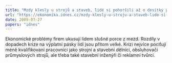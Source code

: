 ```yaml
---
title: "Mzdy klesly u strojů a staveb, lidé si pohoršili až o desítky procent"
url: "https://ekonomika.idnes.cz/mzdy-klesly-u-stroju-a-staveb-lide-si-pohorsili-az-o-desitky-procent-1ga-/ekonomika.aspx?c=A090726_201038_ekonomika_abr"
date: 2009-07-27
papers: "idnes"
---
```


Ekonomické problémy firem ukusují lidem slušné porce z mezd. Rozdíly v dopadech krize na výplatní pásky lidí jsou přitom velké. Krizi nejvíce pociťují méně kvalifikovaní pracovníci jako strojní a stavební dělníci, obsluhovači průmyslových strojů, ale třeba také stavební inženýři či reklamní tvůrci.

